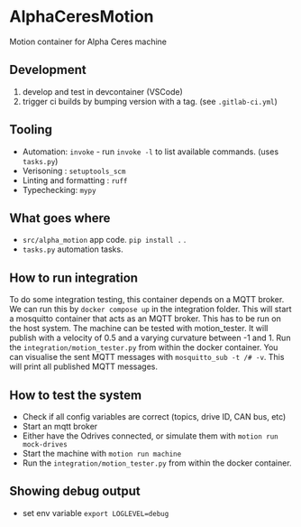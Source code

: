 # AlphaCeresMotion



Motion container for Alpha Ceres machine



## Development


1. develop and test in devcontainer (VSCode)
2. trigger ci builds by bumping version with a tag. (see `.gitlab-ci.yml`)

## Tooling

* Automation: `invoke` - run `invoke -l` to list available commands. (uses `tasks.py`)
* Verisoning : `setuptools_scm`
* Linting and formatting : `ruff`
* Typechecking: `mypy`

## What goes where
* `src/alpha_motion` app code. `pip install .` .
* `tasks.py` automation tasks.

## How to run integration
To do some integration testing, this container depends on a MQTT broker. We can run this by `docker compose up` in the integration folder. This will start a mosquitto container that acts as an MQTT broker. This has to be run on the host system.
The machine can be tested with motion_tester. It will publish with a velocity of 0.5 and a varying curvature between -1 and 1. Run the `integration/motion_tester.py` from within the docker container.
You can visualise the sent MQTT messages with `mosquitto_sub -t /# -v`. This will print all published MQTT messages.

## How to test the system
* Check if all config variables are correct (topics, drive ID, CAN bus, etc)
* Start an mqtt broker
* Either have the Odrives connected, or simulate them with `motion run mock-drives`
* Start the machine with `motion run machine`
* Run the `integration/motion_tester.py` from within the docker container.


## Showing debug output

* set env variable `export LOGLEVEL=debug`
